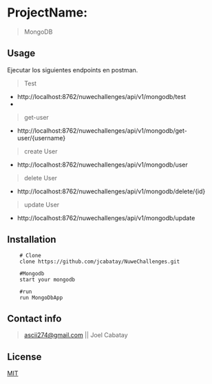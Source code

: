 # ProjectName:
> MongoDB

## Usage

Ejecutar los siguientes endpoints en postman.

> Test
- http<no-link>://localhost:8762/nuwechallenges/api/v1/mongodb/test
- 
> get-user
- http<no-link>://localhost:8762/nuwechallenges/api/v1/mongodb/get-user/{username}

> create User
- http<no-link>://localhost:8762/nuwechallenges/api/v1/mongodb/user

> delete User
- http<no-link>://localhost:8762/nuwechallenges/api/v1/mongodb/delete/{id}

> update User
- http<no-link>://localhost:8762/nuwechallenges/api/v1/mongodb/update

## Installation

```shell
    # Clone
    clone https://github.com/jcabatay/NuweChallenges.git
    
    #Mongodb
    start your mongodb
    
    #run
    run MongoDbApp
```

## Contact info

> ascii274@gmail.com || Joel Cabatay

## License

[MIT](https://opensource.org/licenses/MIT)
